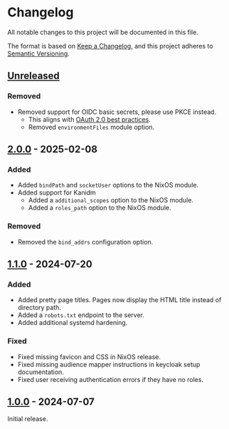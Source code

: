 # Changelog

All notable changes to this project will be documented in this file.

The format is based on [Keep a Changelog](https://keepachangelog.com/en/1.1.0/),
and this project adheres to [Semantic Versioning](https://semver.org/spec/v2.0.0.html).

## [Unreleased]

### Removed

- Removed support for OIDC basic secrets, please use PKCE instead.
  - This aligns with [OAuth 2.0 best practices].
  - Removed `environmentFiles` module option.

[OAuth 2.0 best practices]: https://datatracker.ietf.org/doc/html/draft-ietf-oauth-security-topics-16#section-2.1.1

## [2.0.0] - 2025-02-08

### Added

- Added `bindPath` and `socketUser` options to the NixOS module.
- Added support for Kanidm
  - Added a `additional_scopes` option to the NixOS module.
  - Added a `roles_path` option to the NixOS module.

### Removed

- Removed the `bind_addrs` configuration option.

## [1.1.0] - 2024-07-20

### Added

- Added pretty page titles. Pages now display the HTML title instead of directory path.
- Added a `robots.txt` endpoint to the server.
- Added additional systemd hardening.

### Fixed

- Fixed missing favicon and CSS in NixOS release.
- Fixed missing audience mapper instructions in keycloak setup documentation.
- Fixed user receiving authentication errors if they have no roles.

## [1.0.0] - 2024-07-07

Initial release.

[Unreleased]: https://github.com/newAM/oidc_pages/compare/v2.0.0...HEAD
[2.0.0]: https://github.com/newAM/oidc_pages/compare/v1.1.0...v2.0.0
[1.1.0]: https://github.com/newAM/oidc_pages/compare/v1.0.0...v1.1.0
[1.0.0]: https://github.com/newAM/oidc_pages/releases/tag/v1.0.0
